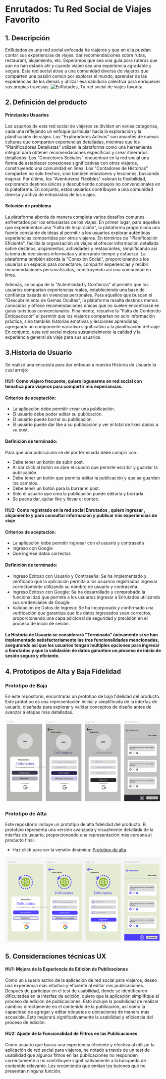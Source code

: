 # Enrutados: Tu Red Social de Viajes Favorito

## 1. Descripción

EnRutados es una red social enfocada ha viajeros y que en ella puedan contar sus experiencias de viajes, dar recomendaciones sobre rutas, restaurant, alojamiento, etc.
Esperamos que sea una guía para ruteros que aún no han estado ahí y cuando viajen sea una experiencia agradable y segura.
Esta red social atrae a una comunidad diversa de viajeros que comparten una pasión común por explorar el mundo, aprender de las experiencias de los demás y utilizar esa sabiduría colectiva para enriquecer sus propias travesías.
![EnRutados, Tu red social de viajes favorita](src/imagen/muestra.gif)

## 2. Definición del producto

#### Principales Usuarios

Los usuarios de esta red social de viajeros se dividen en varias categorías, cada una reflejando un enfoque particular hacia la exploración y la planificación de viajes. Los "Exploradores Activos" son amantes de nuevas culturas que comparten experiencias detalladas, mientras que los "Planificadores Detallistas" utilizan la plataforma como una herramienta integral para obtener recomendaciones específicas y crear itinerarios detallados. Los "Conectores Sociales" encuentran en la red social una forma de establecer conexiones significativas con otros viajeros, construyendo una comunidad en línea. Los "Contadores de Historias" comparten no solo hechos, sino también emociones y lecciones, buscando inspirar. Por último, los "Aventureros Flexibles" valoran la flexibilidad, explorando destinos únicos y descubriendo consejos no convencionales en la plataforma. En conjunto, estos usuarios contribuyen a una comunidad diversa y activa de entusiastas de los viajes.

#### Solución de problema

La plataforma aborda de manera completa varios desafíos comunes enfrentados por los entusiastas de los viajes. En primer lugar, para aquellos que experimentan una "Falta de Inspiración", la plataforma proporciona una fuente constante de ideas al permitir a los usuarios explorar auténticas experiencias compartidas por otros viajeros. En términos de "Planificación Eficiente", facilita la organización de viajes al ofrecer información detallada sobre destinos, alojamientos, actividades y restaurantes, simplificando así la toma de decisiones informadas y ahorrando tiempo y esfuerzo. La plataforma también aborda la "Conexión Social", proporcionando a los usuarios un espacio para conectarse, compartir experiencias y recibir recomendaciones personalizadas, construyendo así una comunidad en línea.

Además, se ocupa de la "Autenticidad y Confianza" al permitir que los usuarios compartan experiencias reales, estableciendo una base de confianza basada en vivencias personales. Para aquellos que buscan el "Descubrimiento de Gemas Ocultas", la plataforma resalta destinos menos conocidos y ofrece recomendaciones únicas que no suelen encontrarse en guías turísticas convencionales. Finalmente, resuelve la "Falta de Contenido Enriquecedor" al permitir que los viajeros compartan no solo información práctica, sino también historias emotivas y lecciones aprendidas, agregando un componente narrativo significativo a la planificación del viaje. En conjunto, esta red social mejora sustancialmente la calidad y la experiencia general de viaje para sus usuarios.

## 3.Historia de Usuario

Se realizó una encuesta para dar enfoque a nuestra Historia de Usuario la cual arrojó:

#### HU1: Como viajero frecuente, quiero loguearme en red social con tematica para viajeros para compartir mis experiancias.

#### Criterios de aceptación:

- La aplicación debe permitir crear una publicación.
- El usuario debe poder editar su publicación.
- El usuario puede borrar su publicación.
- El usuario puede dar like a su publicación y ver el total de likes dados a su post.

#### Definición de terminado:

Para que una publicación se de por terminada debe cumplir con:

- Debe tener un botón de subir post.
- Al dar click al botón se abre el cuadro que permite escribir y guardar la publicación.
- Debe tener un botón que permita editar la publicación y que se guarden los cambios.
- Debe tener un botón para la borrar el post.
- Solo el usuario que crea la publicación puede editarla y borrarla.
- Se pueda dar, quitar like y llevar el conteo.

#### HU2: Como registrado en la red social Enrutados , quiero ingresar , alojamiento y para consultar información y publicar mis experiencias de viaje

#### Criterios de aceptación:

- La aplicación debe permitir ingresar con el usuario y contraseña
- Ingreso con Google
- Que ingrese datos correctos

#### Definición de terminado:

- Ingreso Exitoso con Usuario y Contraseña: Se ha implementado y verificado que la aplicación permita a los usuarios registrados ingresar correctamente utilizando su nombre de usuario y contraseña.
- Ingreso Exitoso con Google: Se ha desarrollado y comprobado la funcionalidad que permite a los usuarios ingresar a Enrutados utilizando sus credenciales de Google.
- Validación de Datos de Ingreso: Se ha incorporado y confirmado una verificación que garantiza que los datos ingresados sean correctos, proporcionando una capa adicional de seguridad y precisión en el proceso de inicio de sesión.

#### La Historia de Usuario se considerará "Terminada" únicamente si se han implementado satisfactoriamente las tres funcionalidades mencionadas, asegurando así que los usuarios tengan múltiples opciones para ingresar a Enrutados y que la validación de datos garantice un proceso de inicio de sesión seguro y eficiente.

## 4. Prototipos de Alta y Baja Fidelidad

### Prototipo de Baja

En este repositorio, encontrarás un prototipo de baja fidelidad del producto. Este prototipo es una representación inicial y simplificada de la interfaz de usuario, diseñada para explorar y validar conceptos de diseño antes de avanzar a etapas más detalladas.

![Prototipo de Baja](src/imagen/prototipo-baja.png)

### Prototipo de Alta

Este repositorio incluye un prototipo de alta fidelidad del producto. El prototipo representa una versión avanzada y visualmente detallada de la interfaz de usuario, proporcionando una representación más cercana al producto final.

- Haz click para ver la versión dinámica: [Prototipo de alta](https://www.figma.com/proto/VhcEIKNlaHKGoMutllISMz/Untitled?type=design&node-id=4-2&t=9e3NbVhaz3mPw70U-0&scaling=scale-down&page-id=0%3A1)

![Prototipo de Alta](src/imagen/prototipo-mobile.png)

## 5. Consideraciones técnicas UX

#### HU1: Mejora de la Experiencia de Edición de Publicaciones

Como un usuario activo de la aplicación de red social para viajeros, deseo una experiencia más intuitiva y eficiente al editar mis publicaciones. Después de participar en el test de usabilidad, donde se identificaron dificultades en la interfaz de edición, quiero que la aplicación simplifique el proceso de edición de publicaciones. Esto incluye la posibilidad de realizar cambios directamente en el contenido de la publicación, así como la capacidad de agregar y editar etiquetas o ubicaciones de manera más accesible. Esto mejorará significativamente la usabilidad y eficiencia del proceso de edición.

#### HU2: Ajuste de la Funcionalidad de Filtros en las Publicaciones

Como usuario que busca una experiencia eficiente y efectiva al utilizar la aplicación de red social para viajeros, he notado a través de un test de usabilidad que algunos filtros en las publicaciones no responden correctamente o no contribuyen significativamente a la búsqueda de contenido relevante.
Les recomiendo que omitan los botones que no presentan ninguna función.
